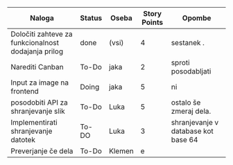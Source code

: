 | **Naloga**                                         | **Status**      | **Oseba**   | **Story Points** | **Opombe**                                  |
|----------------------------------------------------|------------------|-------------|------------------|---------------------------------------------|
| Določiti zahteve za funkcionalnost dodajanja prilog | done            | (vsi)       | 4                | sestanek .                                  |
| Narediti Canban                                     | To-Do           | jaka        | 2                | sproti posodabljati |
| Input za image na frontend                          |Doing           | jaka        | 5                | ni |
| posodobiti API za shranjevanje slik                 | To-Do           | Luka        | 5                | ostalo še zmeraj dela.              |
| Implementirati shranjevanje datotek                 | To-DO           | Luka        | 3                | shranjevanje v database kot base 64 |
| Preverjanje če dela                                 | To-Do           | Klemen      | e                | |

